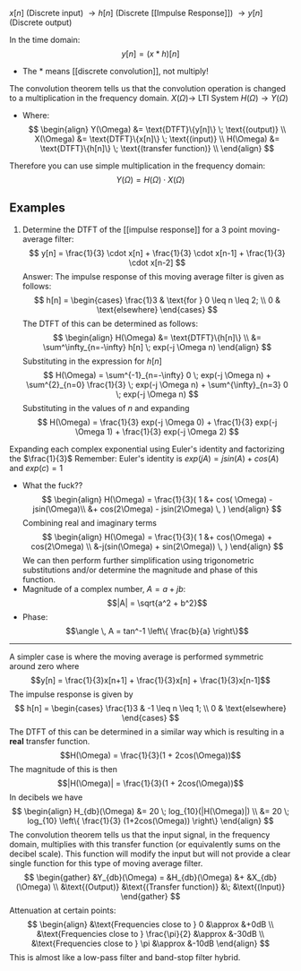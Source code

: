 $x[n]$ (Discrete input) $\rightarrow h[n]$ (Discrete [[Impulse Response]]) $\rightarrow y[n]$ (Discrete output)

In the time domain:
$$y[n] = (x * h)[n]$$
- The $*$ means [[discrete convolution]], not multiply!

The convolution theorem tells us that the convolution operation is changed to a multiplication in the frequency domain.
$X(\Omega) \rightarrow$ LTI System $H(\Omega) \rightarrow Y(\Omega)$
- Where:
$$
\begin{align}
	Y(\Omega) &= \text{DTFT}\{y[n]\} \; \text{(output)} \\
	X(\Omega) &= \text{DTFT}\{x[n]\} \; \text{(input)} \\
	H(\Omega) &= \text{DTFT}\{h[n]\} \; \text{(transfer function)} \\
\end{align}
$$
	
Therefore you can use simple multiplication in the frequency domain:
$$Y(\Omega) = H(\Omega) \cdot X(\Omega)$$
## Examples
1. Determine the DTFT of the [[impulse response]] for a 3 point moving-average filter:
$$
	y[n] = \frac{1}{3} \cdot x[n] + 
	       \frac{1}{3} \cdot x[n-1] +
	       \frac{1}{3} \cdot x[n-2]
$$
Answer: The impulse response of this moving average filter is given as follows:
$$
h[n] =
\begin{cases}
	\frac{1}3 & \text{for } 0 \leq n \leq 2; \\
	0         & \text{elsewhere}
\end{cases}
$$
The DTFT of this can be determined as follows:
$$
\begin{align}
	H(\Omega) &= \text{DTFT}\{h[n]\} \\
	          &= \sum^\infty_{n=-\infty} h[n] \; exp(-j \Omega n)
\end{align}
$$
Substituting in the expression for $h[n]$
$$
H(\Omega) =
	\sum^{-1}_{n=-\infty} 0    \; exp(-j \Omega n) + 
	\sum^{2}_{n=0} \frac{1}{3} \; exp(-j \Omega n) + 
	\sum^{\infty}_{n=3}   0    \; exp(-j \Omega n)
$$
Substituting in the values of $n$ and expanding
$$
H(\Omega) =
	\frac{1}{3} exp(-j \Omega 0) +
	\frac{1}{3} exp(-j \Omega 1) +
	\frac{1}{3} exp(-j \Omega 2)
$$
	
Expanding each complex exponential using Euler's identity and factorizing the $\frac{1}{3}$
Remember: Euler's identity is $exp(jA) = jsin(A)+cos(A)$ and $exp(c)=1$
- What the fuck??
$$
\begin{align}
	H(\Omega) = \frac{1}{3}(
		1 &+ cos( \Omega) - jsin(\Omega)\\
		  &+ cos(2\Omega) - jsin(2\Omega) \,
	)
\end{align}
$$
Combining real and imaginary terms
$$
\begin{align}
	H(\Omega) = \frac{1}{3}(
		1 &+ cos(\Omega) + cos(2\Omega) \\
		  &-j(sin(\Omega) + sin(2\Omega)) \,
	)
\end{align}
$$
We can then perform further simplification using trigonometric substitutions and/or determine the magnitude and phase of this function.
- Magnitude of a complex number, $A=a+jb$:
$$|A| = \sqrt{a^2 + b^2}$$
- Phase:
$$\angle \, A = tan^-1 \left\{ \frac{b}{a} \right\}$$

----
A simpler case is where the moving average is performed symmetric around zero where
$$y[n] = \frac{1}{3}x[n+1] + \frac{1}{3}x[n] + \frac{1}{3}x[n-1]$$
The impulse response is given by
$$
h[n] =
\begin{cases}
	\frac{1}3 & -1 \leq n \leq 1; \\
	0         & \text{elsewhere}
\end{cases}
$$
The DTFT of this can be determined in a similar way which is resulting in a **real** transfer function.
$$H(\Omega) = \frac{1}{3}(1 + 2cos(\Omega))$$
The magnitude of this is then
$$|H(\Omega)| = \frac{1}{3}(1 + 2cos(\Omega))$$
In decibels we have
$$
\begin{align}
	H_{db}(\Omega) &= 20 \; log_{10}(|H(\Omega)|) \\
	&= 20 \; log_{10} \left\{ \frac{1}{3} (1+2cos(\Omega)) \right\}
\end{align}
$$
The convolution theorem tells us that the input signal, in the frequency domain, multiplies with this transfer function (or equivalently sums on the decibel scale). This function will modify the input but will not provide a clear single function for this type of moving average filter.
$$
\begin{gather}
	&Y_{db}(\Omega) = &H_{db}(\Omega) &+ &X_{db}(\Omega) \\
	&\text{(Output)} &\text{(Transfer function)} &\; &\text{(Input)}
\end{gather}
$$
Attenuation at certain points:
$$
\begin{align}
	&\text{Frequencies close to } 0             &\approx &+0dB \\
	&\text{Frequencies close to } \frac{\pi}{2} &\approx &-30dB \\
	&\text{Frequencies close to } \pi           &\approx &-10dB 
\end{align}
$$
This is almost like a low-pass filter and band-stop filter hybrid.
